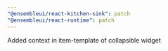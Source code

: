 ```yaml
---
"@ensembleui/react-kitchen-sink": patch
"@ensembleui/react-runtime": patch
---
```


Added context in item-template of collapsible widget

